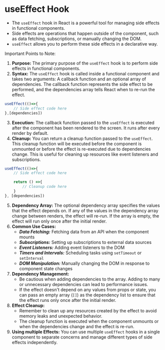 # useEffect Hook
- The `useEffect` hook in React is a powerful tool for managing side effects in functional components.
- Side effects are operations that happen outside of the component, such as data fetching, subscriptions, or manually changing the DOM. 
- `useEffect` allows you to perform these side effects in a declarative way.

Important Points to Note:
1. **Purpose:** The primary purpose of the `useEffect` hook is to perform side effects in functional components.
2. **Syntax:** The `useEffect` hook is called inside a functional component and takes two arguments: A callback function and an optional array of dependencies. The callback function represents the side effect to be performed, and the dependencies array tells React when to re-run the effect.
```js
useEffect(()=>{
    // Side effect code here
},[dependencies])
```
3. **Execution:** The callback function passed to the `useEffect` is executed after the component has been rendered to the screen. It runs after every render by default.
4. **Cleanup:** You can return a cleanup function passed to the `useEffect`. This cleanup function will be executed before the component is unmounted or before the effect is re-executed due to dependencies change. This is useful for cleaning up resources like event listeners and subscriptions.
```js
useEffect(()=>{
    // Side effect code here

    return () =>{
        // Cleanup code here
    }
}, [dependencies])
```
5. **Dependency Array:** The optional dependency array specifies the values that the effect depends on. If any of the values in the dependency array change between renders, the effect will re-run. If the array is empty, the effect will run only once after the initial render.
6. **Common Use Cases:**
   - ***Data Fetching:*** Fetching data from an API when the component mounts
   - ***Subscriptions:*** Setting up subscriptions to external data sources
   - ***Event Listeners:*** Adding event listeners to the DOM
   - ***Timers and Intervals:*** Scheduling tasks using `setTimeout` or `setInterval`
   - ***DOM Manipulation:*** Manually changing the DOM in response to component state changes
7. **Dependency Management:**
   - Be cautious when adding dependencies to the array. Adding to many or unnecessary dependencies can lead to performance issues.
   - If the effect doesn't depend on any values from props or state, you can pass an empty array (`[]`) as the dependency list to ensure that the effect runs only once after the initial render.
8. **Effect Cleanup:** 
   - Remember to clean up any resources created by the effect to avoid memory leaks and unexpected behavior.
   - The cleanup function is executed when the component unmounts or when the dependencies change and the effect is re-run.
9.  **Using multiple Effects:** You can use multiple `useEffect` hooks in a single component to separate concerns and manage different types of side effects independently.